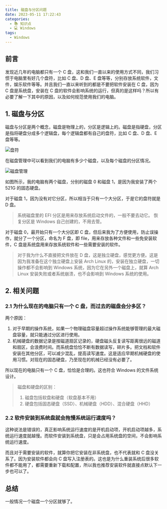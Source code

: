 ```yaml
---
title: 磁盘与分区问题
date: 2023-05-11 17:22:43
categories:
  - 📚 知识点
  - 💻 Windows
tags:
  - Windows
---
```


## 前言

发现近几年的电脑都只有一个 C 盘，这和我们一直以来的使用方式不同，我们习惯于电脑里有好几个盘符，比如 C 盘、D 盘、E 盘等等，分别存放系统软件，文件，娱乐软件等等。并且我们一直以来听到的都是不要把软件安装在 C 盘，因为 C 盘是系统盘，安装在 C 盘的软件会影响系统的运行，但真的是这样吗？所以有必要了解一下其中的原因，以及如何规范使用我们的电脑。

<!-- more -->

## 1. 磁盘与分区

磁盘与分区是两个概念，磁盘是物理上的，分区是逻辑上的。磁盘是指硬盘，分区是指将硬盘分成多个逻辑盘，每个逻辑盘都有自己的盘符，比如 C 盘、D 盘、E 盘等等。

![盘符](https://pic2.imgdb.cn/item/645d036c0d2dde57775b48e8.jpg)

在磁盘管理中可以看到我们的电脑有多少个磁盘，以及每个磁盘的分区情况。

![磁盘管理](https://pic2.imgdb.cn/item/645d045b0d2dde57775c4ed8.jpg)

如图所示，我的电脑有两个磁盘，分别的磁盘 0 和磁盘 1，是因为我安装了两个 521G 的固态硬盘。

对于磁盘 1，因为没有对它分区，所以相当于只有一个大分区，于是它的盘符就是 D 盘。

> 系统磁盘里的 EFI 分区是用来存放系统启动文件的，一般不要去动它。
> 恢复分区是 Windows 自己创建的，不用去管。

对于磁盘 0，最开始只有一个大分区即 C 盘，但后来我为了方便使用，防止误操作，就分了一个分区，命名为 F 盘，即 file，用来存放各种文件和一些免安装软件，C 盘是系统盘用来存放系统软件和一些需要安装的软件。

> 对于我为什么不直接把文件放在 D 盘，这是独立硬盘，感觉更方便。这是因为我准备在这个独立硬盘上安装 Arch Linux 的，安装在独立硬盘，一切操作都不会影响到 Windows 系统，因为它在另外一个磁盘上，就算 Arch Linux 安装失败或者系统崩溃，也不会影响到 Windows 系统的使用。

## 2. 相关问题

### 2.1 为什么现在的电脑只有一个 C 盘，而过去的磁盘会分多区？

两个原因：

1. 对于早期的操作系统，如果一个物理磁盘容量超过操作系统能够管理的最大磁盘容量，就只能通过分区进行使用。
2. 机械硬盘的数据记录是按磁道扇区记录的，硬盘磁头反复读写距离很远的磁道和扇区，会浪费时间。而系统盘恰恰不断有数据读写，碎片多。把文档和软件安装在其他分区，可以减少混乱，提高读写速度。这是适应早期机械硬盘的使用习惯。对现在的固态硬盘，乃至现在的机械已经没有必要了。

所以现在的电脑只有一个 C 盘，恰恰是合理的。这也符合 Windows 的文件系统设计。

> 磁盘和硬盘的区别：
>
> 1. 磁盘包括软盘和硬盘（软盘基本不用）
> 2. 硬盘包括固态硬盘（SSD）、机械硬盘（HDD）、混合硬盘（HHD）

### 2.2 软件安装到系统盘就会拖慢系统运行速度吗？

这种说法是错误的，真正影响系统运行速度的是开机启动项，开机启动项越多，系统运行速度就越慢。而软件安装到系统盘，只是会占用系统盘的空间，不会影响系统运行速度。

而且对于需要安装的软件，就算你把它安装在非系统盘，也不代表就和 C 盘没关系了。因为安装软件都会向 C 盘写入注册表的。这也是为什么重装系统后很多软件都不能用了，都需要重新下载和配置，所以我也推荐安装软件就直接点默认下一步也可以了。

## 总结

一般情况一个磁盘一个分区就够了。
